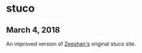 # stuco

## March 4, 2018

An improved version of [Zeeshan's](https://github.com/theLittleBigZ) original stuco site. 
